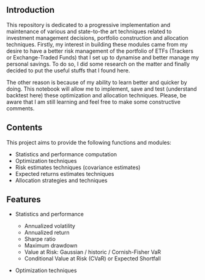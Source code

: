 ## Introduction
This repository is dedicated to a progressive implementation and maintenance of various and state-to-the art techniques related to investment management decisions, portfolio construction and allocation techniques. Firstly, my interest in building these modules came from my desire to have a better risk management of the portfolio of ETFs (Trackers or Exchange-Traded Funds) that I set up to dynamise and better manage my personal savings. To do so, I did some research on the matter and finally decided to put the useful stuffs that I found here. 

The other reason is because of my ability to learn better and quicker by doing. This notebook will allow me to implement, save and test (understand backtest here) these optimization and allocation techniques. Please, be aware that I am still learning and feel free to make some constructive comments.  

## Contents
This project aims to provide the following functions and modules: 
- Statistics and performance computation 
- Optimization techniques
- Risk estimates techniques (covariance estimates)
- Expected returns estimates techniques
- Allocation strategies and techniques

## Features
- Statistics and performance
  - Annualized volatility
  - Annualized return
  - Sharpe ratio
  - Maximum drawdown 
  - Value at Risk: Gaussian / historic / Cornish-Fisher VaR
  - Conditional Value at Risk (CVaR) or Expected Shortfall
 
 - Optimization techniques
